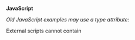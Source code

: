 **JavaScript**

_Old JavaScript examples may use a type attribute: <script type="text/javascript">.
The type attribute is not required. JavaScript is the default scripting language in HTML._

Scripts can be placed in the <body>, or in the <head> section of an HTML page, or in both.

_Placing scripts at the bottom of the <body> element improves the display speed, because script interpretation slows down the display._
  
External scripts are practical when the same code is used in many different web pages. JavaScript files have the file extension **.js.**
To use an external script, put the name of the script file in the src (source) attribute of a <script> tag:
  
_Example: <script src="myScript.js"></script>_

External scripts cannot contain <script> tags.
  
Placing scripts in external files has some advantages:
1) It separates HTML and code (versioning? )
2) It makes HTML and JavaScript easier to read and maintain (teamwork? debug? )
3) Cached JavaScript files can speed up page loads 

External scripts can be referenced with a **full URL** or with a **path relative** to the current web page.

JavaScript can "display" data in different ways:
1) Writing into an HTML element, using innerHTML.
To access an HTML element, JavaScript can use the **document.getElementById(id)**.innerHTML method. The **id attribute** defines the HTML element. The **innerHTML property** [defines the HTML content](https://www.w3schools.com/js/tryit.asp?filename=tryjs_output_dom).

2) Writing into the HTML output using document.write(). For testing purposes, it is convenient to use. **Using document.write() after an HTML document is loaded, [will delete all existing HTML](https://www.w3schools.com/js/tryit.asp?filename=tryjs_output_write_over)** 

3) Writing into an alert box, using [window.alert() method](https://www.w3schools.com/js/tryit.asp?filename=tryjs_output_alert).

4) Writing into the browser console, using console.log(). For debugging (F12) [purposes mainly](https://www.w3schools.com/js/tryit.asp?filename=tryjs_output_console).

